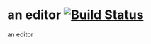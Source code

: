 # an editor [![Build Status](https://travis-ci.org/hawkw/an-editor.svg?branch=master)](https://travis-ci.org/hawkw/an-editor)
an editor
